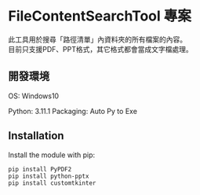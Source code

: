 # FileContentSearchTool 專案
<div>
	此工具用於搜尋「路徑清單」內資料夾的所有檔案的內容。<br>
	目前只支援PDF、PPT格式，其它格式都會當成文字檔處理。
</div>

## 開發環境
OS: Windows10

Python: 3.11.1
Packaging: Auto Py to Exe

## Installation
Install the module with pip:
```
pip install PyPDF2
pip install python-pptx
pip install customtkinter
```
